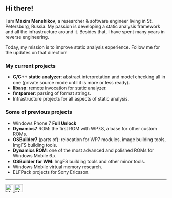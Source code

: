 ## Hi there!

I am **Maxim Menshikov**, a researcher & software engineer living in St. Petersburg, Russia. My passion is developing a static analysis framework and all the infrastructure around it. Besides that, I have spent many years in reverse engineering.

Today, my mission is to improve static analysis experience. Follow me for the updates on that direction!

### My current projects
 - **С/C++ static analyzer**: abstract interpretation and model checking all in one (private source mode until it is more or less ready).
 - **libasp**: remote invocation for static analyzer.
 - **fmtparser**: parsing of format strings.
 - Infrastructure projects for all aspects of static analysis.

### Some of previous projects
 - Windows Phone 7 **Full Unlock**
 - **Dynamics7** ROM: the first ROM with WP7.8, a base for other custom ROMs.
 - **OSBuilder7** (parts of): relocation for WP7 modules, image building tools, ImgFS building tools.
 - **Dynamics ROM**: one of the most advanced and polished ROMs for Windows Mobile 6.x
 - **OSBuilder for WM**: ImgFS building tools and other minor tools.
 - Windows Mobile virtual memory research.
 - ELFPack projects for Sony Ericsson.
----

<a href="https://twitter.com/_ultrashot">
  <img width="25px" alt="My Twitter" src="https://cdn.jsdelivr.net/npm/simple-icons@v3/icons/twitter.svg"/>
</a>
<a href="https://www.linkedin.com/in/maxim-menshikov">
  <img width="25px" alt="My LinkedIn" src="https://cdn.jsdelivr.net/npm/simple-icons@v3/icons/linkedin.svg"/>
</a>
